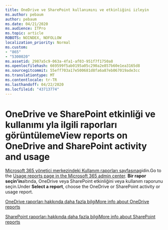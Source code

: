 ```yaml
---
title: OneDrive ve SharePoint kullanımını ve etkinliğini izleyin
ms.author: pebaum
author: pebaum
ms.date: 04/21/2020
ms.audience: ITPro
ms.topic: article
ROBOTS: NOINDEX, NOFOLLOW
localization_priority: Normal
ms.custom:
- "865"
- "5300020"
ms.assetid: 2987a5c9-063a-4fa1-af03-951f7f1750a8
ms.openlocfilehash: 669599f5ab0195a05c290a2e857b60e1ea3165d8
ms.sourcegitcommit: 55eff703a17e500681d8fa6a87eb067019ade3cc
ms.translationtype: MT
ms.contentlocale: tr-TR
ms.lasthandoff: 04/22/2020
ms.locfileid: "43713774"
---
```

# <a name="view-reports-on-onedrive-and-sharepoint-activity-and-usage"></a><span data-ttu-id="6e1ed-102">OneDrive ve SharePoint etkinliği ve kullanımı yla ilgili raporları görüntüleme</span><span class="sxs-lookup"><span data-stu-id="6e1ed-102">View reports on OneDrive and SharePoint activity and usage</span></span>

<span data-ttu-id="6e1ed-103">[Microsoft 365 yönetici merkezindeki Kullanım raporları sayfasına](https://admin.microsoft.com/AdminPortal/Home)gidin.</span><span class="sxs-lookup"><span data-stu-id="6e1ed-103">Go to the [Usage reports page in the Microsoft 365 admin center](https://admin.microsoft.com/AdminPortal/Home).</span></span> <span data-ttu-id="6e1ed-104">**Bir rapor seçin'in**altında, OneDrive veya SharePoint etkinliğini veya kullanım raporunu seçin.</span><span class="sxs-lookup"><span data-stu-id="6e1ed-104">Under **Select a report**, choose the OneDrive or SharePoint activity or usage report.</span></span>
  
[<span data-ttu-id="6e1ed-105">OneDrive raporları hakkında daha fazla bilgi</span><span class="sxs-lookup"><span data-stu-id="6e1ed-105">More info about OneDrive reports</span></span>](https://go.microsoft.com/fwlink/?linkid=875239)
  
[<span data-ttu-id="6e1ed-106">SharePoint raporları hakkında daha fazla bilgi</span><span class="sxs-lookup"><span data-stu-id="6e1ed-106">More info about SharePoint reports</span></span>](https://go.microsoft.com/fwlink/?linkid=875240)
  